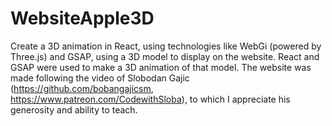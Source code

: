 # WebsiteApple3D
Create a 3D animation in React, using technologies like WebGi (powered by Three.js) and GSAP, using a 3D model to display on the website.
React and GSAP were used to make a 3D animation of that model.
The website was made following the video of Slobodan Gajic (https://github.com/bobangajicsm, https://www.patreon.com/CodewithSloba), to which I appreciate his generosity and ability to teach.
